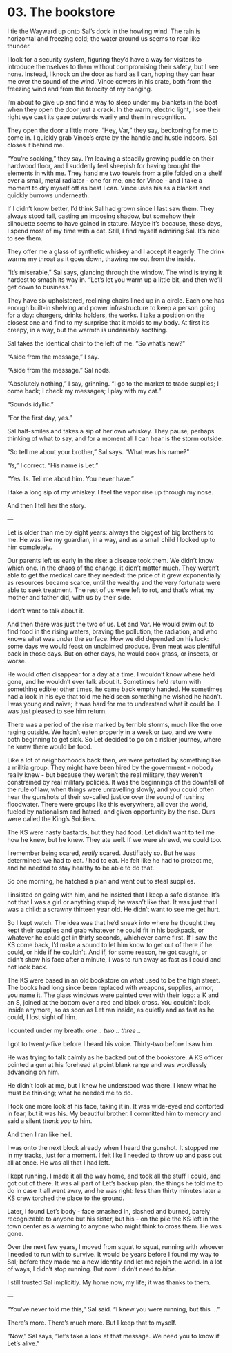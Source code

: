 # 03. The bookstore

I tie the Wayward up onto Sal’s dock in the howling wind. The rain is horizontal and freezing cold; the water around us seems to roar like thunder.

I look for a security system, figuring they’d have a way for visitors to introduce themselves to them without compromising their safety, but I see none. Instead, I knock on the door as hard as I can, hoping they can hear me over the sound of the wind. Vince cowers in his crate, both from the freezing wind and from the ferocity of my banging.

I’m about to give up and find a way to sleep under my blankets in the boat when they open the door just a crack. In the warm, electric light, I see their right eye cast its gaze outwards warily and then in recognition.

They open the door a little more. “Hey, Var,” they say, beckoning for me to come in. I quickly grab Vince’s crate by the handle and hustle indoors. Sal closes it behind me.

“You’re soaking,” they say. I’m leaving a steadily growing puddle on their hardwood floor, and I suddenly feel sheepish for having brought the elements in with me. They hand me two towels from a pile folded on a shelf over a small, metal radiator - one for me, one for Vince - and I take a moment to dry myself off as best I can. Vince uses his as a blanket and quickly burrows underneath.

If I didn’t know better, I’d think Sal had grown since I last saw them. They always stood tall, casting an imposing shadow, but somehow their silhouette seems to have gained in stature. Maybe it’s because, these days, I spend most of my time with a cat. Still, I find myself admiring Sal. It’s nice to see them.

They offer me a glass of synthetic whiskey and I accept it eagerly. The drink warms my throat as it goes down, thawing me out from the inside.

“It’s miserable,” Sal says, glancing through the window. The wind is trying it hardest to smash its way in. “Let’s let you warm up a little bit, and then we’ll get down to business.”

They have six upholstered, reclining chairs lined up in a circle. Each one has enough built-in shelving and power infrastructure to keep a person going for a day: chargers, drinks holders, the works. I take a position on the closest one and find to my surprise that it molds to my body. At first it’s creepy, in a way, but the warmth is undeniably soothing.

Sal takes the identical chair to the left of me. “So what’s new?”

“Aside from the message,” I say.

“Aside from the message.” Sal nods.

“Absolutely nothing,” I say, grinning. “I go to the market to trade supplies; I come back; I check my messages; I play with my cat.”

“Sounds idyllic.”

“For the first day, yes.”

Sal half-smiles and takes a sip of her own whiskey. They pause, perhaps thinking of what to say, and for a moment all I can hear is the storm outside.

“So tell me about your brother,” Sal says. “What was his name?”

“*Is*,” I correct. “His name is Let.”

“Yes. Is. Tell me about him. You never have.”

I take a long sip of my whiskey. I feel the vapor rise up through my nose.

And then I tell her the story.

—

Let is older than me by eight years: always the biggest of big brothers to me. He was like my guardian, in a way, and as a small child I looked up to him completely.

Our parents left us early in the rise: a disease took them. We didn’t know which one. In the chaos of the change, it didn’t matter much. They weren’t able to get the medical care they needed: the price of it grew exponentially as resources became scarce, until the wealthy and the very fortunate were able to seek treatment. The rest of us were left to rot, and that’s what my mother and father did, with us by their side.

I don’t want to talk about it.

And then there was just the two of us. Let and Var. He would swim out to find food in the rising waters, braving the pollution, the radiation, and who knows what was under the surface. How we did depended on his luck: some days we would feast on unclaimed produce. Even meat was plentiful back in those days. But on other days, he would cook grass, or insects, or worse.

He would often disappear for a day at a time. I wouldn’t know where he’d gone, and he wouldn’t ever talk about it. Sometimes he’d return with something edible; other times, he came back empty handed. He sometimes had a look in his eye that told me he’d seen something he wished he hadn’t. I was young and naïve; it was hard for me to understand what it could be. I was just pleased to see him return.

There was a period of the rise marked by terrible storms, much like the one raging outside. We hadn’t eaten properly in a week or two, and we were both beginning to get sick. So Let decided to go on a riskier journey, where he knew there would be food.

Like a lot of neighborhoods back then, we were patrolled by something like a militia group. They might have been hired by the government - nobody really knew - but because they weren’t the real military, they weren’t constrained by real military policies. It was the beginnings of the downfall of the rule of law, when things were unravelling slowly, and you could often hear the gunshots of their so-called justice over the sound of rushing floodwater. There were groups like this everywhere, all over the world, fueled by nationalism and hatred, and given opportunity by the rise. Ours were called the King’s Soldiers.

The KS were nasty bastards, but they had food. Let didn’t want to tell me how he knew, but he knew. They ate well. If we were shrewd, we could too.

I remember being scared, *really* scared. Justifiably so. But he was determined: we had to eat. *I* had to eat. He felt like he had to protect me, and he needed to stay healthy to be able to do that.

So one morning, he hatched a plan and went out to steal supplies.

I insisted on going with him, and he insisted that I keep a safe distance. It’s not that I was a girl or anything stupid; he wasn’t like that. It was just that I was a child: a scrawny thirteen year old. He didn’t want to see me get hurt.

So I kept watch. The idea was that he’d sneak into where he thought they kept their supplies and grab whatever he could fit in his backpack, or whatever he could get in thirty seconds, whichever came first. If I saw the KS come back, I’d make a sound to let him know to get out of there if he could, or hide if he couldn’t. And if, for some reason, he got caught, or didn’t show his face after a minute, I was to run away as fast as I could and not look back.

The KS were based in an old bookstore on what used to be the high street. The books had long since been replaced with weapons, supplies, armor, you name it. The glass windows were painted over with their logo: a K and an S, joined at the bottom over a red and black cross. You couldn’t look inside anymore, so as soon as Let ran inside, as quietly and as fast as he could, I lost sight of him.

I counted under my breath: *one .. two .. three ..*

I got to twenty-five before I heard his voice. Thirty-two before I saw him.

He was trying to talk calmly as he backed out of the bookstore. A KS officer pointed a gun at his forehead at point blank range and was wordlessly advancing on him.

He didn’t look at me, but I knew he understood was there. I knew what he must be thinking; what he needed me to do.

I took one more look at his face, taking it in. It was wide-eyed and contorted in fear, but it was his. My beautiful brother. I committed him to memory and said a silent *thank you* to him.

And then I ran like hell.

I was onto the next block already when I heard the gunshot. It stopped me in my tracks, just for a moment. I felt like I needed to throw up and pass out all at once. He was all that I had left.

I kept running. I made it all the way home, and took all the stuff I could, and got out of there. It was all part of Let’s backup plan, the things he told me to do in case it all went awry, and he was right: less than thirty minutes later a KS crew torched the place to the ground.

Later, I found Let’s body - face smashed in, slashed and burned, barely recognizable to anyone but his sister, but his - on the pile the KS left in the town center as a warning to anyone who might think to cross them. He was gone.

Over the next few years, I moved from squat to squat, running with whoever I needed to run with to survive. It would be years before I found my way to Sal; before they made me a new identity and let me rejoin the world. In a lot of ways, I didn’t stop running. But now I didn’t need to *hide*.

I still trusted Sal implicitly. My home now, my life; it was thanks to them.

—

“You’ve never told me this,” Sal said. “I knew you were running, but this …”

There’s more. There’s much more. But I keep that to myself.

“Now,” Sal says, “let’s take a look at that message. We need you to know if Let’s alive.”